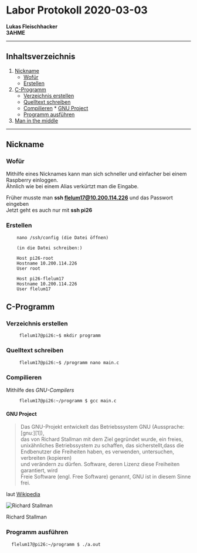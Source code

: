 # Labor Protokoll 2020-03-03
         
**Lukas Fleischhacker**       
**3AHME**   

----------------------------
## Inhaltsverzeichnis    
1) [Nickname](#nickname)  
   * [Wofür](#wofür)  
   * [Erstellen](#erstellen)   
2) [C-Programm](#c-programm)
   * [Verzeichnis erstellen](#verzeichnis-erstellen)
   * [Quelltext schreiben](#quelltext-schreiben)
   * [Compilieren](#compilieren)
         * [GNU Project](#gnu-project)
   * [Programm ausführen](#programm-ausführen)
3) [Man in the middle](#man-in-the-middle)

----------------------------
## Nickname
### Wofür
Mithilfe eines Nicknames kann man sich schneller und einfacher bei einem Raspberry einloggen.               
Ähnlich wie bei einem Alias verkürtzt man die Eingabe.                  
                  
Früher musste man **ssh flelum17@10.200.114.226** und das Passwort eingeben                                         
Jetzt geht es auch nur mit **ssh pi26**                    

### Erstellen

        nano /ssh/config (die Datei öffnen)
        
        (in die Datei schreiben:)
        
        Host pi26-root
        Hostname 10.200.114.226
        User root
        
        Host pi26-flelum17
        Hostname 10.200.114.226
        User flelum17

## C-Programm
### Verzeichnis erstellen

         flelum17@pi26:~$ mkdir programm              

### Quelltext schreiben

         flelum17@pi26:~$ /programm nano main.c
         
### Compilieren
Mithilfe des *GNU-Compilers*

         flelum17@pi26:~/programm $ gcc main.c

#### GNU Project
         
   >Das GNU-Projekt entwickelt das Betriebssystem GNU (Aussprache: [ɡnuː][1]),                
   das von Richard Stallman mit dem Ziel gegründet wurde, ein freies,               
   unixähnliches Betriebssystem zu schaffen, das sicherstellt,dass die              
   Endbenutzer die Freiheiten haben, es verwenden, untersuchen, verbreiten (kopieren)                 
   und verändern zu dürfen. Software, deren Lizenz diese Freiheiten garantiert, wird                  
   Freie Software (engl. Free Software) genannt, GNU ist in diesem Sinne frei.
 
laut [Wikipedia](https://de.wikipedia.org/wiki/GNU-Projekt)

![Richard Stallman](https://upload.wikimedia.org/wikipedia/commons/thumb/4/46/Richard_Stallman_2005_%28chrys%29.jpg/220px-Richard_Stallman_2005_%28chrys%29.jpg)

Richard Stallman

### Programm ausführen

      flelum17@pi26:~/programm $ ./a.out
      

